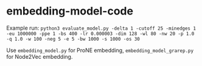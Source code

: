 # embedding-model-code

Example run: `python3 evaluate_model.py -delta 1 -cutoff 25 -minedges 1 -eu 1000000 -ppe 1 -bs 400 -lr 0.000003 -dim 128 -wl 80 -nw 20 -p 1.0 -q 1.0 -w 100 -neg 5 -e 5 -bw 1000 -s 1000 -os 30`


Use `embedding_model.py` for ProNE embedding, `embedding_model_grarep.py` for Node2Vec embedding.
